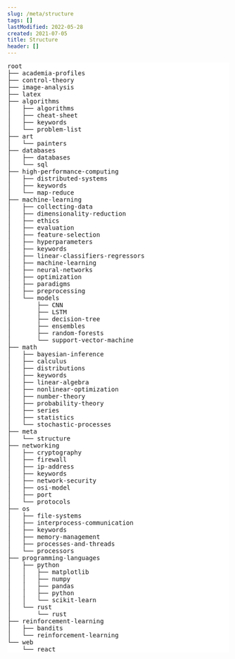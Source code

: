 ```yaml
---
slug: /meta/structure
tags: []
lastModified: 2022-05-28
created: 2021-07-05
title: Structure
header: []
---
```


<pre style="background-color: white;">
root 
├── academia-profiles
├── control-theory
├── image-analysis
├── latex
├── algorithms
│   ├── algorithms
│   ├── cheat-sheet
│   ├── keywords
│   └── problem-list
├── art
│   └── painters
├── databases
│   ├── databases
│   └── sql
├── high-performance-computing
│   ├── distributed-systems
│   ├── keywords
│   └── map-reduce
├── machine-learning
│   ├── collecting-data
│   ├── dimensionality-reduction
│   ├── ethics
│   ├── evaluation
│   ├── feature-selection
│   ├── hyperparameters
│   ├── keywords
│   ├── linear-classifiers-regressors
│   ├── machine-learning
│   ├── neural-networks
│   ├── optimization
│   ├── paradigms
│   ├── preprocessing
│   └── models
│       ├── CNN
│       ├── LSTM
│       ├── decision-tree
│       ├── ensembles
│       ├── random-forests
│       └── support-vector-machine
├── math
│   ├── bayesian-inference
│   ├── calculus
│   ├── distributions
│   ├── keywords
│   ├── linear-algebra
│   ├── nonlinear-optimization
│   ├── number-theory
│   ├── probability-theory
│   ├── series
│   ├── statistics
│   └── stochastic-processes
├── meta
│   └── structure
├── networking
│   ├── cryptography
│   ├── firewall
│   ├── ip-address
│   ├── keywords
│   ├── network-security
│   ├── osi-model
│   ├── port
│   └── protocols
├── os
│   ├── file-systems
│   ├── interprocess-communication
│   ├── keywords
│   ├── memory-management
│   ├── processes-and-threads
│   └── processors
├── programming-languages
│   ├── python
│   │   ├── matplotlib
│   │   ├── numpy
│   │   ├── pandas
│   │   ├── python
│   │   └── scikit-learn
│   └── rust
│       └── rust
├── reinforcement-learning
│   ├── bandits
│   └── reinforcement-learning
└── web
    └── react
</pre>